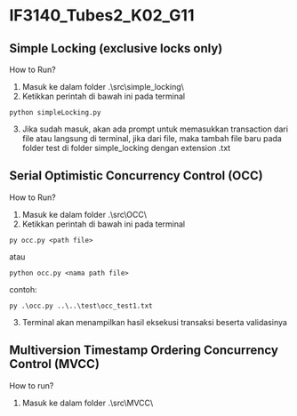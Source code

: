 # IF3140_Tubes2_K02_G11

## Simple Locking (exclusive locks only)

How to Run?

1. Masuk ke dalam folder .\src\simple_locking\
2. Ketikkan perintah di bawah ini pada terminal

```
python simpleLocking.py
```

3. Jika sudah masuk, akan ada prompt untuk memasukkan transaction dari file atau langsung di terminal, jika dari file, maka tambah file baru pada folder test di folder simple_locking dengan extension .txt

## Serial Optimistic Concurrency Control (OCC)

How to Run?

1. Masuk ke dalam folder .\src\OCC\
2. Ketikkan perintah di bawah ini pada terminal

```
py occ.py <path file>
```

atau

```
python occ.py <nama path file>
```

contoh:

```
py .\occ.py ..\..\test\occ_test1.txt
```

3. Terminal akan menampilkan hasil eksekusi transaksi beserta validasinya

## Multiversion Timestamp Ordering Concurrency Control (MVCC)

How to run?

1. Masuk ke dalam folder .\src\MVCC\
